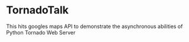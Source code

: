 TornadoTalk
===========

This hits googles maps API to demonstrate the asynchronous abilities of Python Tornado Web Server
